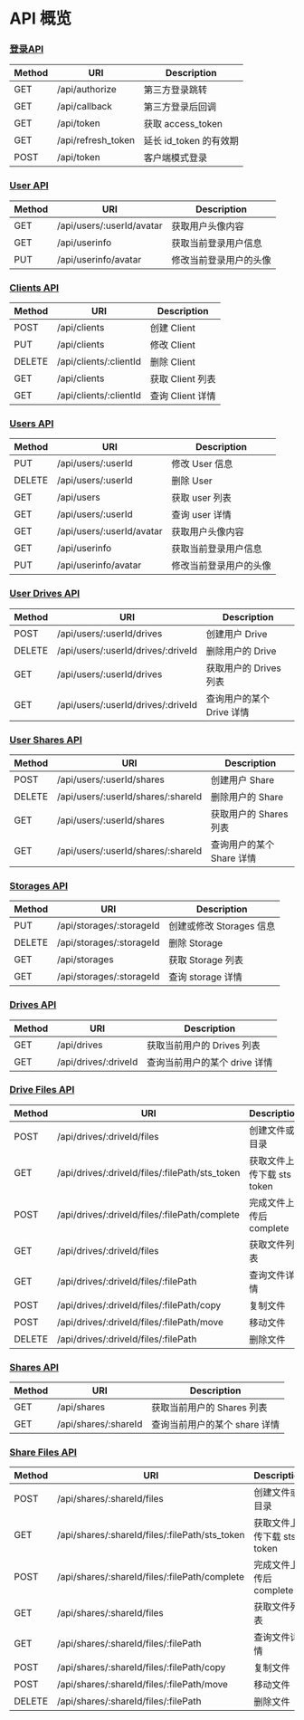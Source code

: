# API 概览

### [登录API](#/docs/api%2Fapi-auth)

|Method|URI|Description|
|----|----|----|
|GET|/api/authorize| 第三方登录跳转 |
|GET|/api/callback| 第三方登录后回调 |
|GET|/api/token| 获取 access_token |
|GET|/api/refresh_token| 延长 id_token 的有效期 |
|POST|/api/token| 客户端模式登录 |

### [User API](#/docs/api%2Fapi-users)

|Method|URI|Description|
|----|----|----|
|GET|/api/users/:userId/avatar| 获取用户头像内容 |
|GET|/api/userinfo| 获取当前登录用户信息 |
|PUT|/api/userinfo/avatar| 修改当前登录用户的头像 |

### [Clients API](#/docs/api%2Fapi-clients)

|Method|URI|Description|
|----|----|----|
|POST|/api/clients| 创建 Client |
|PUT|/api/clients| 修改 Client |
|DELETE|/api/clients/:clientId| 删除 Client |
|GET|/api/clients| 获取 Client 列表 |
|GET|/api/clients/:clientId| 查询 Client 详情 |


### [ Users API](#/docs/api%2Fapi-groupusers)

|Method|URI|Description|
|----|----|----|
|PUT|/api/users/:userId| 修改 User 信息 |
|DELETE|/api/users/:userId| 删除 User |
|GET|/api/users| 获取 user 列表 |
|GET|/api/users/:userId| 查询 user 详情 |
|GET|/api/users/:userId/avatar|获取用户头像内容|
|GET|/api/userinfo|获取当前登录用户信息|
|PUT|/api/userinfo/avatar|修改当前登录用户的头像|

### [User Drives API](#/docs/api%2Fapi-userdrives)

|Method|URI|Description|
|----|----|----|
|POST|/api/users/:userId/drives| 创建用户 Drive |
|DELETE|/api/users/:userId/drives/:driveId| 删除用户的 Drive |
|GET|/api/users/:userId/drives| 获取用户的 Drives 列表 |
|GET|/api/users/:userId/drives/:driveId| 查询用户的某个 Drive 详情 |

### [User Shares API](#/docs/api%2Fapi-usershares)

|Method|URI|Description|
|----|----|----|
|POST|/api/users/:userId/shares| 创建用户 Share |
|DELETE|/api/users/:userId/shares/:shareId| 删除用户的 Share |
|GET|/api/users/:userId/shares| 获取用户的 Shares 列表 |
|GET|/api/users/:userId/shares/:shareId| 查询用户的某个 Share 详情 |

### [Storages API](#/docs/api%2Fapi-storages)

|Method|URI|Description|
|----|----|----|
|PUT|/api/storages/:storageId| 创建或修改 Storages 信息 |
|DELETE|/api/storages/:storageId| 删除 Storage |
|GET|/api/storages| 获取 Storage 列表 |
|GET|/api/storages/:storageId| 查询 storage 详情 |

### [Drives API](#/docs/api%2Fapi-drives)

|Method|URI|Description|
|----|----|----|
|GET|/api/drives| 获取当前用户的 Drives 列表 |
|GET|/api/drives/:driveId| 查询当前用户的某个 drive 详情 |


### [Drive Files API](#/docs/api%2Fapi-drive-files)

|Method|URI|Description|
|----|----|----|
|POST|/api/drives/:driveId/files| 创建文件或目录 |
|GET|/api/drives/:driveId/files/:filePath/sts_token| 获取文件上传下载 sts token |
|POST|/api/drives/:driveId/files/:filePath/complete| 完成文件上传后complete |
|GET|/api/drives/:driveId/files| 获取文件列表 |
|GET|/api/drives/:driveId/files/:filePath| 查询文件详情 |
|POST|/api/drives/:driveId/files/:filePath/copy| 复制文件 |
|POST|/api/drives/:driveId/files/:filePath/move| 移动文件 |
|DELETE|/api/drives/:driveId/files/:filePath| 删除文件 |


### [Shares API](#/docs/api%2Fapi-shares)

|Method|URI|Description|
|----|----|----|
|GET|/api/shares| 获取当前用户的 Shares 列表 |
|GET|/api/shares/:shareId| 查询当前用户的某个 share 详情 |


### [Share Files API](#/docs/api%2Fapi-share-files)

|Method|URI|Description|
|----|----|----|
|POST|/api/shares/:shareId/files| 创建文件或目录 |
|GET|/api/shares/:shareId/files/:filePath/sts_token| 获取文件上传下载 sts token |
|POST|/api/shares/:shareId/files/:filePath/complete| 完成文件上传后complete |
|GET|/api/shares/:shareId/files| 获取文件列表 |
|GET|/api/shares/:shareId/files/:filePath| 查询文件详情 |
|POST|/api/shares/:shareId/files/:filePath/copy| 复制文件 |
|POST|/api/shares/:shareId/files/:filePath/move| 移动文件 |
|DELETE|/api/shares/:shareId/files/:filePath| 删除文件 |

